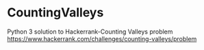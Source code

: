 # CountingValleys
Python 3 solution to Hackerrank-Counting Valleys problem
https://www.hackerrank.com/challenges/counting-valleys/problem
